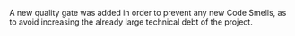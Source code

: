 A new quality gate was added in order to prevent any new Code Smells, as to avoid
increasing the already large technical debt of the project.

